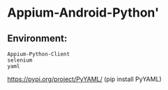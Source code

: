 # Appium-Android-Python'

## Environment:
    Appium-Python-Client
    selenium
    yaml

https://pypi.org/project/PyYAML/    (pip install PyYAML)